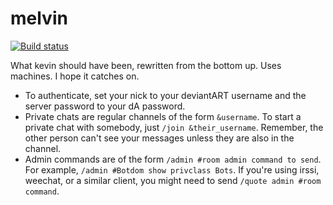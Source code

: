 melvin
======
[![Build status](https://travis-ci.org/joelteon/melvin.svg)](https://travis-ci.org/joelteon/melvin)

What kevin should have been, rewritten from the bottom up. Uses machines. I hope it catches on.

* To authenticate, set your nick to your deviantART username and the server password to your dA password.
* Private chats are regular channels of the form `&username`. To start a private chat with somebody, just `/join &their_username`. Remember, the other person can't see your messages unless they are also in the channel.
* Admin commands are of the form `/admin #room admin command to send`. For example, `/admin #Botdom show privclass Bots`. If you're using irssi, weechat, or a similar client, you might need to send `/quote admin #room command`.
